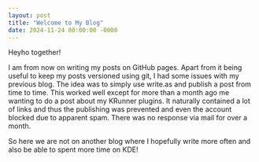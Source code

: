 ```yaml
---
layout: post
title: "Welcome to My Blog"
date: 2024-11-24 00:00:00 -0000
---
```


Heyho together!

I am from now on writing my posts on GitHub pages. Apart from it being useful to keep my posts versioned using git, I had some issues with my previous blog.
The idea was to simply use write.as and publish a post from time to time. This worked well except for more than a month ago me wanting to do a post about my KRunner plugins.
It naturally contained a lot of links and thus the publishing was prevented and even the account blocked due to apparent spam. There was no response via mail for over a month.

So here we are not on another blog where I hopefully write more often and also be able to spent more time on KDE!

